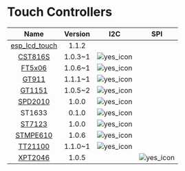 # Touch Controllers

|                                         **Name**                                         | **Version** |   **I2C**   |   **SPI**   |
| :--------------------------------------------------------------------------------------: | :---------: | :---------: | :---------: |
|   [esp_lcd_touch](https://components.espressif.com/components/espressif/esp_lcd_touch)   |    1.1.2    |             |             |
|  [CST816S](https://components.espressif.com/components/espressif/esp_lcd_touch_cst816s)  |   1.0.3~1   | ![yes_icon] |             |
|   [FT5x06](https://components.espressif.com/components/espressif/esp_lcd_touch_ft5x06)   |   1.0.6~1   | ![yes_icon] |             |
|    [GT911](https://components.espressif.com/components/espressif/esp_lcd_touch_gt911)    |   1.1.1~1   | ![yes_icon] |             |
|   [GT1151](https://components.espressif.com/components/espressif/esp_lcd_touch_gt1151)   |   1.0.5~2   | ![yes_icon] |             |
|  [SPD2010](https://components.espressif.com/components/espressif/esp_lcd_touch_spd2010)  |    1.0.0    | ![yes_icon] |             |
|                                          ST1633                                          |    0.1.0    | ![yes_icon] |             |
|   [ST7123](https://components.espressif.com/components/espressif/esp_lcd_touch_st7123)   |    1.0.0    | ![yes_icon] |             |
| [STMPE610](https://components.espressif.com/components/espressif/esp_lcd_touch_stmpe610) |    1.0.6    | ![yes_icon] |             |
|  [TT21100](https://components.espressif.com/components/espressif/esp_lcd_touch_tt21100)  |   1.1.0~1   | ![yes_icon] |             |
|  [XPT2046](https://components.espressif.com/components/atanisoft/esp_lcd_touch_xpt2046)  |    1.0.5    |             | ![yes_icon] |

[yes_icon]: https://dl.espressif.com/AE/esp-dev-kits/yes-checkm.png

